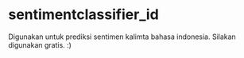 # sentimentclassifier_id

Digunakan untuk prediksi sentimen kalimta bahasa indonesia.
Silakan digunakan gratis. :)
